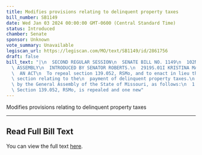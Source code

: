 ```yaml
---
title: Modifies provisions relating to delinquent property taxes
bill_number: SB1149
date: Wed Jan 03 2024 00:00:00 GMT-0600 (Central Standard Time)
status: Introduced
chamber: Senate
sponsor: Unknown
vote_summary: Unavailable
legiscan_url: https://legiscan.com/MO/text/SB1149/id/2861756
draft: false
bill_text: "|\n  SECOND REGULAR SESSION\n  SENATE BILL NO. 1149\n  102ND GENERA L\
  \ ASSEMBLY\n  INTRODUCED BY SENATOR ROBERTS.\n  2919S.01I KRISTINA MARTIN, Secretary\n\
  \  AN ACT\n  To repeal section 139.052, RSMo, and to enact in lieu thereof one new\
  \ section relating to the\n  payment of delinquent property taxes.\n  Be it enacted\
  \ by the General Assembly of the State of Missouri, as follows:\n  1 Section A.\
  \ Section 139.052, RSMo, is repealed and one new"
---
```

Modifies provisions relating to delinquent property taxes

---

## Read Full Bill Text

You can view the full text [here](https://legiscan.com/MO/text/SB1149/id/2861756).

